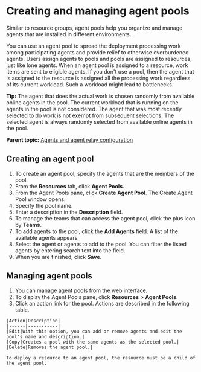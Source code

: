 # Creating and managing agent pools

Similar to resource groups, agent pools help you organize and manage agents that are installed in different environments.

You can use an agent pool to spread the deployment processing work among participating agents and provide relief to otherwise overburdened agents. Users assign agents to pools and pools are assigned to resources, just like lone agents. When an agent pool is assigned to a resource, work items are sent to eligible agents. If you don't use a pool, then the agent that is assigned to the resource is assigned all the processing work regardless of its current workload. Such a workload might lead to bottlenecks.

**Tip:** The agent that does the actual work is chosen randomly from available online agents in the pool. The current workload that is running on the agents in the pool is not considered. The agent that was most recently selected to do work is not exempt from subsequent selections. The selected agent is always randomly selected from available online agents in the pool.

**Parent topic:** [Agents and agent relay configuration](../topics/configure_agents.md)

## Creating an agent pool

1.  To create an agent pool, specify the agents that are the members of the pool.
2.   From the **Resources** tab, click **Agent Pools.** 
3.   From the Agent Pools pane, click **Create Agent Pool**. The Create Agent Pool window opens.
4.   Specify the pool name. 
5.   Enter a description in the **Description** field. 
6.   To manage the teams that can access the agent pool, click the plus icon by **Teams**. 
7.   To add agents to the pool, click the **Add Agents** field. A list of the available agents appears.
8.   Select the agent or agents to add to the pool. You can filter the listed agents by entering search text into the field.
9.   When you are finished, click **Save**. 

## Managing agent pools

1.  You can manage agent pools from the web interface.
2.   To display the Agent Pools pane, click **Resources** \> **Agent Pools**. 
3.   Click an action link for the pool. Actions are described in the following table.

    |Action|Description|
    |------|-----------|
    |Edit|With this option, you can add or remove agents and edit the pool's name and description.|
    |Copy|Creates a pool with the same agents as the selected pool.|
    |Delete|Removes the agent pool.|

    To deploy a resource to an agent pool, the resource must be a child of the agent pool.


